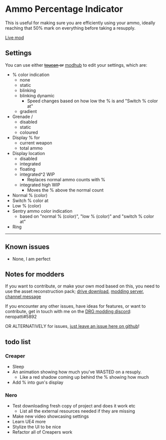 # Ammo Percentage Indicator

This is useful for making sure you are efficiently using your ammo,
ideally reaching that 50% mark on everything before taking a resupply.

[Live mod](https://mod.io/g/drg/m/ammo-percentage-indicator)

## Settings

You can use either ~~[toucan](https://mod.io/g/drg/m/toucan) or~~ [modhub](https://mod.io/g/drg/m/mod-hub) to edit your settings, which are:

- % color indication
  - none
  - static
  - blinking
  - blinking dynamic
    - Speed changes based on how low the % is and "Switch % color at"
  - gradient
- Grenade /
  - disabled
  - static
  - coloured
- Display % for
  - current weapon
  - total ammo
- Display location
  - disabled
  - integrated
  - floating
  - integrated^2 WIP
    - Replaces normal ammo counts with %
  - integrated high WIP
    - Moves the % above the normal count
- Normal % (color)
- Switch % color at
- Low % (color)
- Sentry ammo color indication
  - based on "normal % (color)", "low % (color)" and "switch % color at"
- Ring

---------------------------------

## Known issues

- None, I am perfect

## Notes for modders

If you want to contribute, or make your own mod based on this, you need to use the asset reconstruction pack; [drive download](https://drive.google.com/file/d/1HL-z5I62FpY6l9Qt2QGnR8ZpHkHyfESQ/view?usp=sharing), [modding server](https://discord.gg/gUw32ayWGt), [channel message](https://discord.com/channels/676880716142739467/883791204930703360/998263940809232507)

If you encounter any other issues, have ideas for features, or want to contribute, get in touch with me on the [DRG modding discord](https://discord.gg/gUw32ayWGt): neropatti#5892

OR ALTERNATIVELY for issues, [just leave an issue here on github](https://github.com/neropatti/ammo-percentage-indicator/issues)!

## todo list

### Creaper

- Sleep
- An animation showing how much you've WASTED on a resuply.
  - Like a red shadow coming up behind the % showing how much
- Add % into gun's display

### Nero

- Test downloading fresh copy of project and does it work etc
  - List all the external resources needed if they are missing
- Make new video showcasing settings
- Learn UE4 more
- Stylize the UI to be nice
- Refactor all of Creapers work
